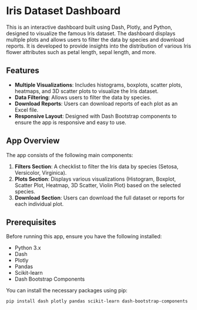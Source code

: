 # Iris Dataset Dashboard

This is an interactive dashboard built using Dash, Plotly, and Python, designed to visualize the famous Iris dataset. The dashboard displays multiple plots and allows users to filter the data by species and download reports. It is developed to provide insights into the distribution of various Iris flower attributes such as petal length, sepal length, and more.

## Features

- **Multiple Visualizations**: Includes histograms, boxplots, scatter plots, heatmaps, and 3D scatter plots to visualize the Iris dataset.
- **Data Filtering**: Allows users to filter the data by species.
- **Download Reports**: Users can download reports of each plot as an Excel file.
- **Responsive Layout**: Designed with Dash Bootstrap components to ensure the app is responsive and easy to use.

## App Overview

The app consists of the following main components:

1. **Filters Section**: A checklist to filter the Iris data by species (Setosa, Versicolor, Virginica).
2. **Plots Section**: Displays various visualizations (Histogram, Boxplot, Scatter Plot, Heatmap, 3D Scatter, Violin Plot) based on the selected species.
3. **Download Section**: Users can download the full dataset or reports for each individual plot.

## Prerequisites

Before running this app, ensure you have the following installed:

- Python 3.x
- Dash
- Plotly
- Pandas
- Scikit-learn
- Dash Bootstrap Components

You can install the necessary packages using pip:

```bash
pip install dash plotly pandas scikit-learn dash-bootstrap-components

